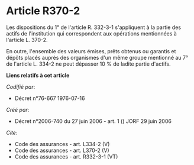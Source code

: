 # Article R370-2

Les dispositions du 1° de l'article R. 332-3-1 s'appliquent à la partie des actifs de l'institution qui correspondent aux
opérations mentionnées à l'article L. 370-2. 

En outre, l'ensemble des valeurs émises, prêts obtenus ou garantis et dépôts placés auprès des organismes d'un même groupe
mentionné au 7° de l'article L. 334-2 ne peut dépasser 10 % de ladite partie d'actifs.

**Liens relatifs à cet article**

_Codifié par_:

  - Décret n°76-667 1976-07-16

_Créé par_:

  - Décret n°2006-740 du 27 juin 2006 - art. 1 () JORF 29 juin 2006

_Cite_:

  - Code des assurances - art. L334-2 (V)
  - Code des assurances - art. L370-2 (V)
  - Code des assurances - art. R332-3-1 (VT)

